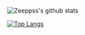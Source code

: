 ![Zeeppss's github stats](https://github-readme-stats.vercel.app/api?username=zeeppss&show_icons=true&theme=highcontrast)

[![Top Langs](https://github-readme-stats.vercel.app/api/top-langs/?username=zeeppss&layout=compact)](https://github.com/anuraghazra/github-readme-stats)
